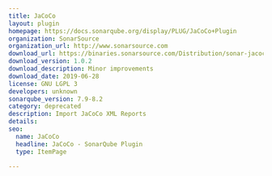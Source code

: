 ```yaml
---
title: JaCoCo
layout: plugin
homepage: https://docs.sonarqube.org/display/PLUG/JaCoCo+Plugin
organization: SonarSource
organization_url: http://www.sonarsource.com
download_url: https://binaries.sonarsource.com/Distribution/sonar-jacoco-plugin/sonar-jacoco-plugin-1.0.2.475.jar
download_version: 1.0.2
download_description: Minor improvements
download_date: 2019-06-28
license: GNU LGPL 3
developers: unknown
sonarqube_version: 7.9-8.2
category: deprecated
description: Import JaCoCo XML Reports
details: 
seo: 
  name: JaCoCo
  headline: JaCoCo - SonarQube Plugin
  type: ItemPage

---
```

